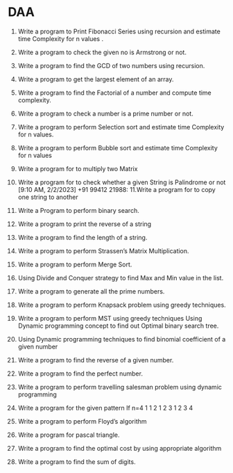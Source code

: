 # DAA
1.	Write a program to Print Fibonacci Series using recursion and estimate time Complexity 
for n values .

2.	Write a program to check the given no is Armstrong or not.
3.	Write a program to find the GCD of two numbers using recursion.
4.	Write a program to get the largest element of an array.
5.	Write a program to find the Factorial of a number and compute time complexity.
6.	Write a program to check a number is a prime number or not.
7.	Write a program to perform Selection sort and estimate time Complexity 
for n values.
8.	Write a program to perform Bubble sort and estimate time Complexity 
for n values

9.	Write a program for to multiply two Matrix

10.	Write a program for to check whether a given String is Palindrome or not
[9:10 AM, 2/2/2023] +91 99412 21988: 11.Write a program for to copy one string to another
12. Write a Program to perform binary search.
13. Write a program to print the reverse of a string
14. Write a program to find the length of a string.
15. Write a program to perform Strassen’s Matrix Multiplication.
16. Write a program to perform Merge Sort.
17. Using Divide and Conquer strategy to find Max and Min value in the list.
18. Write a program to generate all the prime numbers.
19. Write a program to perform Knapsack problem using greedy techniques.
20. Write a program to perform MST using greedy techniques
 Using Dynamic programming concept to find out Optimal binary search tree.
22. Using Dynamic programming techniques to find binomial coefficient of a given number
23. Write a program to find the reverse of a given number.
24. Write a program to find the perfect number.
25. Write a program to perform travelling salesman problem using dynamic programming
26. Write a program for the given pattern
If n=4 1
1 2
 1 2 3
 1 2 3 4
27. Write a program to perform Floyd’s algorithm
28. Write a program for pascal triangle.
29. Write a program to find the optimal cost by using appropriate algorithm
30. Write a program to find the sum of digits.
